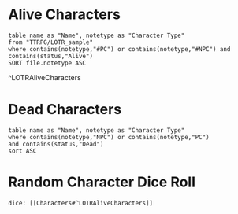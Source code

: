 
# Alive Characters

```dataview
table name as "Name", notetype as "Character Type"
from "TTRPG/LOTR_sample"
where contains(notetype,"#PC") or contains(notetype,"#NPC") and contains(status,"Alive")
SORT file.notetype ASC
```
^LOTRAliveCharacters

# Dead Characters
```dataview
table name as "Name", notetype as "Character Type"
where contains(notetype,"NPC") or contains(notetype,"PC")
and contains(status,"Dead")
sort ASC
```


# Random Character Dice Roll
`dice: [[Characters#^LOTRAliveCharacters]]`
